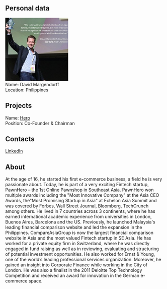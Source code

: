 ## Personal data
![david margendorff photo](photo/david_margendorff.jpg)  
Name:   David Margendorff  
Location: Philippines  
## Projects 
Name: [Hero](../projects/hero.md)  
Position: Co-Founder & Chairman   
## Contacts
[LinkedIn](https://www.linkedin.com/in/davidmargendorff/?lipi=urn%3Ali%3Apage%3Ad_flagship3_search_srp_people%3Ba4W9Gu67TR2QAwv%2FsCsSHg%3D%3D&licu=urn%3Ali%3Acontrol%3Ad_flagship3_search_srp_people-search_srp_result&lici=7a8NySy2RyaDwQfH69gfnA%3D%3D)    
## About
At the age of 16, he started his first e-commerce business, a field he is very passionate about. Today, he is part of a very exciting Fintech startup, PawnHero – the 1st Online Pawnshop in Southeast Asia. PawnHero won multiple awards including the "Most Innovative Company" at the Asia CEO Awards, the"Most Promising Startup in Asia"​ at Echelon Asia Summit and was covered by Forbes, Wall Street Journal, Bloomberg, TechCrunch among others. 
He lived in 7 countries across 3 continents, where he has earned international academic experience from universities in London, Buenos Aires, Barcelona and the US. Previously, he launched Malaysia's leading financial comparison website and led the expansion in the Philippines. CompareAsiaGroup is now the largest financial comparison website in Asia and the most valued Fintech startup in SE Asia.
He has worked for a private equity firm in Switzerland, where he was directly engaged in fund raising as well as in reviewing, evaluating and structuring of potential investment opportunities.
He also worked for Ernst & Young, one of the world’s leading professional services organization. Moreover, he gained an insight into Corporate Finance while working in the City of London. He was also a finalist in the 2011 Deloitte Top Technology Competition and received an award for innovation in the German e-commerce space.
